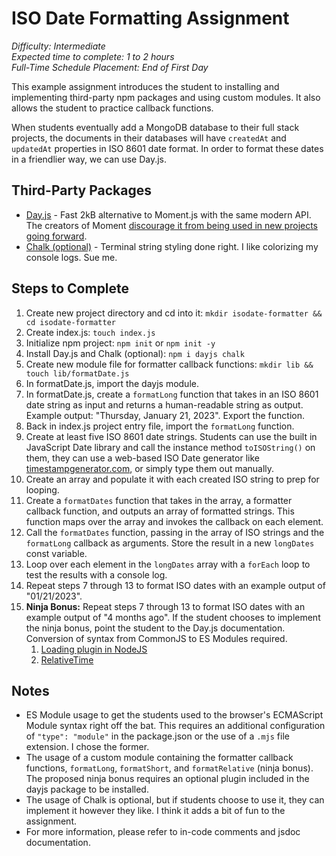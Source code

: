 # ISO Date Formatting Assignment
*Difficulty: Intermediate*  
*Expected time to complete: 1 to 2 hours*  
*Full-Time Schedule Placement: End of First Day*

This example assignment introduces the student to installing and implementing third-party npm packages and using custom modules. It also allows the student to practice callback functions.

When students eventually add a MongoDB database to their full stack projects, the documents in their databases will have `createdAt` and `updatedAt` properties in ISO 8601 date format. In order to format these dates in a friendlier way, we can use Day.js.

## Third-Party Packages
- [Day.js](https://day.js.org/) - Fast 2kB alternative to Moment.js with the same modern API. The creators of Moment [discourage it from being used in new projects going forward](https://momentjs.com/docs/#/-project-status/).
- [Chalk (optional)](https://github.com/chalk/chalk) - Terminal string styling done right. I like colorizing my console logs. Sue me.

## Steps to Complete
1. Create new project directory and cd into it: `mkdir isodate-formatter && cd isodate-formatter`
2. Create index.js: `touch index.js`
3. Initialize npm project: `npm init` or `npm init -y`
4. Install Day.js and Chalk (optional): `npm i dayjs chalk`
5. Create new module file for formatter callback functions: `mkdir lib && touch lib/formatDate.js`
6. In formatDate.js, import the dayjs module.
7. In formatDate.js, create a `formatLong` function that takes in an ISO 8601 date string as input and returns a human-readable string as output. Example output: "Thursday, January 21, 2023". Export the function.
8. Back in index.js project entry file, import the `formatLong` function.
9. Create at least five ISO 8601 date strings. Students can use the built in JavaScript Date library and call the instance method `toISOString()` on them, they can use a web-based ISO Date generator like [timestampgenerator.com](https://timestampgenerator.com/), or simply type them out manually.
10. Create an array and populate it with each created ISO string to prep for looping.
11. Create a `formatDates` function that takes in the array, a formatter callback function, and outputs an array of formatted strings. This function maps over the array and invokes the callback on each element.
12. Call the `formatDates` function, passing in the array of ISO strings and the `formatLong` callback as arguments. Store the result in a new `longDates` const variable.
13. Loop over each element in the `longDates` array with a `forEach` loop to test the results with a console log.
14. Repeat steps 7 through 13 to format ISO dates with an example output of "01/21/2023".
15. **Ninja Bonus:** Repeat steps 7 through 13 to format ISO dates with an example output of "4 months ago". If the student chooses to implement the ninja bonus, point the student to the Day.js documentation. Conversion of syntax from CommonJS to ES Modules required.
    1.  [Loading plugin in NodeJS](https://day.js.org/docs/en/plugin/loading-into-nodejs)
    2.  [RelativeTime](https://day.js.org/docs/en/plugin/relative-time)

## Notes
- ES Module usage to get the students used to the browser's ECMAScript Module syntax right off the bat. This requires an additional configuration of `"type": "module"` in the package.json or the use of a `.mjs` file extension. I chose the former.
- The usage of a custom module containing the formatter callback functions, `formatLong`, `formatShort`, and `formatRelative` (ninja bonus). The proposed ninja bonus requires an optional plugin included in the dayjs package to be installed.
- The usage of Chalk is optional, but if students choose to use it, they can implement it however they like. I think it adds a bit of fun to the assignment.
- For more information, please refer to in-code comments and jsdoc documentation.
